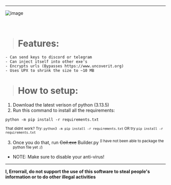 ---
![image](https://www.errorrail.dev/database/image(1).png)



</br>


> # Features:

```
- Can send keys to discord or telegram
- Can inject itself into other exe's
- Encrypts urls (Bypasses https://www.uncoverit.org)
- Uses UPX to shrink the size to ~10 MB

```

> # How to setup:

1. Download the latest verison of python (3.13.5)
2. Run this command to install all the requirements:
```
python -m pip install -r requirements.txt
```
<sup>That didnt work? Try: ```python3 -m pip install -r requirements.txt``` OR try ```pip install -r requirements.txt```</sup>

3. Once you do that, run ~~Coil.exe~~ Builder.py <sup>(I have not been able to package the python file yet :/)<sup/>
   
- NOTE: Make sure to disable your anti-virus!
-----------------------------------------------------------------------------------------

**I, Errorrail, do not support the use of this software to steal people's information or to do other illegal activities**

